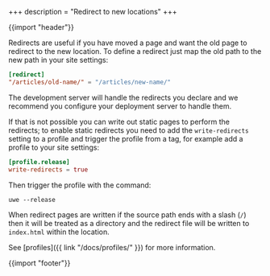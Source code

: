 +++
description = "Redirect to new locations"
+++

{{import "header"}}

Redirects are useful if you have moved a page and want the old page to redirect to the new location. To define a redirect just map the old path to the new path in your site settings:

```toml
[redirect]
"/articles/old-name/" = "/articles/new-name/"
```

The development server will handle the redirects you declare and we recommend you configure your deployment server to handle them.

If that is not possible you can write out static pages to perform the redirects; to enable static redirects you need to add the `write-redirects` setting to a profile and trigger the profile from a tag, for example add a profile to your site settings:

```toml
[profile.release]
write-redirects = true
```

Then trigger the profile with the command:

```text
uwe --release
```

When redirect pages are written if the source path ends with a slash (`/`) then it will be treated as a directory and the redirect file will be written to `index.html` within the location.

See [profiles]({{ link "/docs/profiles/" }}) for more information.

{{import "footer"}}
